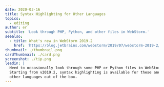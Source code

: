 ```yaml
---
date: 2020-03-16
title: Syntax Highlighting for Other Languages
topics:
  - editing
author: er
subtitle: 'Look through PHP, Python, and other files in WebStorm.'
seealso:
  - title: What's new in WebStorm 2019.2
    href: 'https://blog.jetbrains.com/webstorm/2019/07/webstorm-2019-2/#code_editing'
thumbnail: ./thumbnail.png
cardThumbnail: ./card.png
screenshot: ./tip.png
leadin: |
  Need to occasionally look through some PHP or Python files in WebStorm? 
  Starting from v2019.2, syntax highlighting is available for these and many 
  other languages out of the box.
---
```


